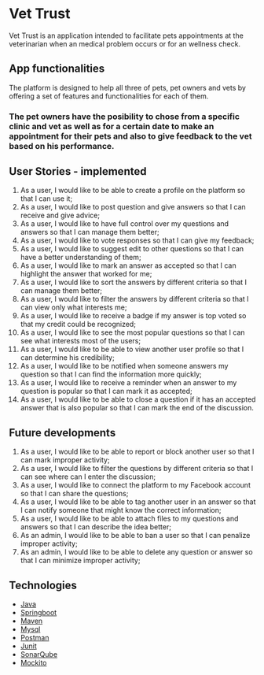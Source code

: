 # Vet Trust

 Vet Trust is an application intended to facilitate pets appointments at the veterinarian when an medical problem occurs or for an wellness check. 

## App functionalities
 The platform is designed to help all three of pets, pet owners and vets by offering a set of features and functionalities for each of them.
### The pet owners have the posibility to chose from a specific clinic and vet as well as for a certain date to make an appointment for their pets and also to give feedback to the vet based on his performance. 

## User Stories - implemented 
1. As a user, I would like to be able to create a profile on the platform so that I can use it;
2. As a user, I would like to post question and give answers so that I can receive and give advice;
3. As a user, I would like to have full control over my questions and answers so that I can manage them better;
4. As a user, I would like to vote responses so that I can give my feedback;
5. As a user, I would like to suggest edit to other questions so that I can have a better understanding of them;
6. As a user, I would like to mark an answer as accepted so that I can highlight the answer that worked for me;
7. As a user, I would like to sort the answers by different criteria so that I can manage them better;
8. As a user, I would like to filter the answers by different criteria so that I can view only what interests me;
9. As a user, I would like to receive a badge if my answer is top voted so that my credit could be recognized;
10. As a user, I would like to see the most popular questions so that I can see what interests most of the users;
11. As a user, I would like to be able to view another user profile so that I can determine his credibility;
12. As a user, I would like to be notified when someone answers my question so that I can find the information more quickly;
13. As a user, I would like to receive a reminder when an answer to my question is popular so that I can mark it as accepted;
14. As a user, I would like to be able to close a question if it has an accepted answer that is also popular so that I can mark the end of the discussion.

## Future developments 

1. As a user, I would like to be able to report or block another user so that I can mark improper activity;
2. As a user, I would like to filter the questions by different criteria so that I can see where can I enter the discussion;
3. As a user, I would like to connect the platform to my Facebook account so that I can share the questions;
4. As a user, I would like to be able to tag another user in an answer so that I can notify someone that might know the correct information;
5. As a user, I would like to be able to attach files to my questions and answers so that I can describe the idea better;
6. As an admin, I would like to be able to ban a user so that I can penalize improper activity;
7. As an admin, I would like to be able to delete any question or answer so that I can minimize improper activity;

## Technologies 

* [Java](https://www.java.com/en/)
* [Springboot](https://spring.io/projects/spring-boot)
* [Maven](https://mvnrepository.com/)
* [Mysql](https://www.mysql.com/)
* [Postman](https://www.postman.com/)
* [Junit](https://junit.org/junit5/)
* [SonarQube](https://www.sonarqube.org/)
* [Mockito](https://site.mockito.org/)
